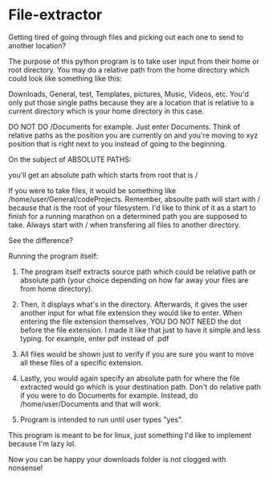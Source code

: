 # File-extractor

Getting tired of going through files and picking out each one to send to another location?

The purpose of this python program is to take user input from their home or root directory. You may do a relative path 
from the home directory which could look like something like this:

Downloads, General, test, Templates, pictures, Music, Videos, etc. You'd only put those single paths because they are a location that is relative to a current directory which is your home directory in this case.

DO NOT DO /Documents for example. Just enter Documents. Think of relative paths as the position you are currently on and you're moving to xyz position that is right next to you instead of going to the beginning.



On the subject of ABSOLUTE PATHS:

 you'll get an absolute path which starts from root that is /

If you were to take files, it would be something like /home/user/General/codeProjects. Remember, absoulte path will start with / because that is the root of your filesystem. I'd like to think of it as a start to finish for a running marathon on a determined path you are supposed to take. Always start with / when transfering all files to another directory.


See the difference? 

Running the program itself:

1. The program itself extracts source path which could be relative path or absolute path (your choice depending on how far away your files are from home directory). 

2. Then, it displays what's in the directory. Afterwards, it gives the user another input for what file extension they would like to enter. When entering the file extension themselves, YOU DO NOT NEED the dot before the file extension. I made it like that just to have it simple and less typing. for example, enter pdf instead of .pdf

3. All files would be shown just to verify if you are sure you want to move all these files of a specific extension.

4. Lastly, you would again specify an absolute path for where the file extracted would go which is your destination path. Don't do relative path if you were to do Documents for example. Instead, do /home/user/Documents and that will work.

5. Program is intended to run until user types "yes". 


This program is meant to be for linux, just something I'd like to implement because I'm lazy lol.

Now you can be happy your downloads folder is not clogged with nonsense! 


